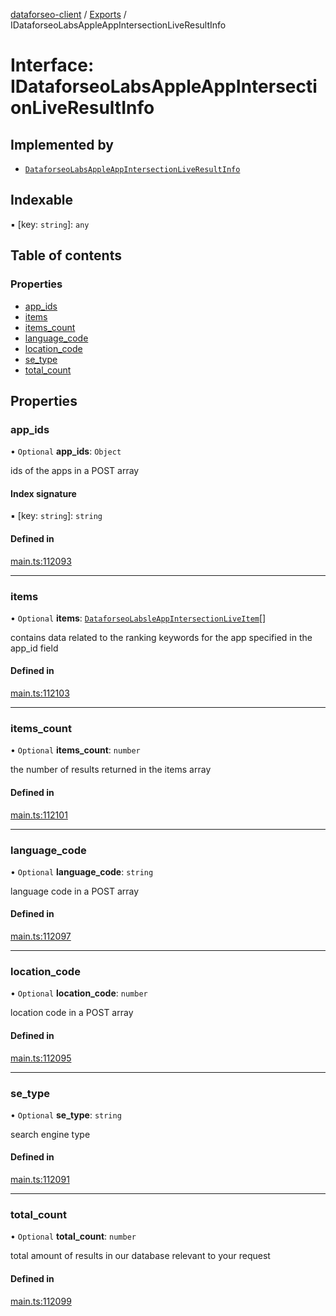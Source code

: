 [dataforseo-client](../README.md) / [Exports](../modules.md) / IDataforseoLabsAppleAppIntersectionLiveResultInfo

# Interface: IDataforseoLabsAppleAppIntersectionLiveResultInfo

## Implemented by

- [`DataforseoLabsAppleAppIntersectionLiveResultInfo`](../classes/DataforseoLabsAppleAppIntersectionLiveResultInfo.md)

## Indexable

▪ [key: `string`]: `any`

## Table of contents

### Properties

- [app\_ids](IDataforseoLabsAppleAppIntersectionLiveResultInfo.md#app_ids)
- [items](IDataforseoLabsAppleAppIntersectionLiveResultInfo.md#items)
- [items\_count](IDataforseoLabsAppleAppIntersectionLiveResultInfo.md#items_count)
- [language\_code](IDataforseoLabsAppleAppIntersectionLiveResultInfo.md#language_code)
- [location\_code](IDataforseoLabsAppleAppIntersectionLiveResultInfo.md#location_code)
- [se\_type](IDataforseoLabsAppleAppIntersectionLiveResultInfo.md#se_type)
- [total\_count](IDataforseoLabsAppleAppIntersectionLiveResultInfo.md#total_count)

## Properties

### app\_ids

• `Optional` **app\_ids**: `Object`

ids of the apps in a POST array

#### Index signature

▪ [key: `string`]: `string`

#### Defined in

[main.ts:112093](https://github.com/dataforseo/TypeScriptClient/blob/7ca1aa4/main.ts#L112093)

___

### items

• `Optional` **items**: [`DataforseoLabsleAppIntersectionLiveItem`](../classes/DataforseoLabsleAppIntersectionLiveItem.md)[]

contains data related to the ranking keywords for the app specified in the app_id field

#### Defined in

[main.ts:112103](https://github.com/dataforseo/TypeScriptClient/blob/7ca1aa4/main.ts#L112103)

___

### items\_count

• `Optional` **items\_count**: `number`

the number of results returned in the items array

#### Defined in

[main.ts:112101](https://github.com/dataforseo/TypeScriptClient/blob/7ca1aa4/main.ts#L112101)

___

### language\_code

• `Optional` **language\_code**: `string`

language code in a POST array

#### Defined in

[main.ts:112097](https://github.com/dataforseo/TypeScriptClient/blob/7ca1aa4/main.ts#L112097)

___

### location\_code

• `Optional` **location\_code**: `number`

location code in a POST array

#### Defined in

[main.ts:112095](https://github.com/dataforseo/TypeScriptClient/blob/7ca1aa4/main.ts#L112095)

___

### se\_type

• `Optional` **se\_type**: `string`

search engine type

#### Defined in

[main.ts:112091](https://github.com/dataforseo/TypeScriptClient/blob/7ca1aa4/main.ts#L112091)

___

### total\_count

• `Optional` **total\_count**: `number`

total amount of results in our database relevant to your request

#### Defined in

[main.ts:112099](https://github.com/dataforseo/TypeScriptClient/blob/7ca1aa4/main.ts#L112099)
